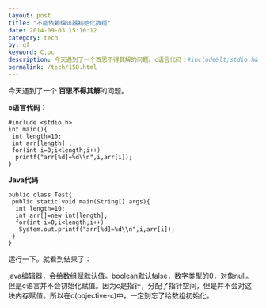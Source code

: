 ```yaml
---
layout: post
title: "不能依赖编译器初始化数组"
date: 2014-09-03 15:10:12
category: tech
by: gf
keyword: C,oc
description: 今天遇到了一个百思不得其解的问题。c语言代码：#include&lt;stdio.h&gt;intmain(){intlength=10;intarr(length);for(inti=0;i&lt;length;i++)printf(&quot;arr(%d)=%d\\n&quot;,i,ar
permalink: /tech/158.html
---
```

今天遇到了一个 **百思不得其解**的问题。

**c语言代码：**

    #include <stdio.h>
    int main(){
     int length=10;
     int arr[length] ;
     for(int i=0;i<length;i++)
      printf("arr[%d]=%d\\n",i,arr[i]);
    }

**Java代码**

    public class Test{
     public static void main(String[] args){
      int length=10;
      int arr[]=new int[length];
      for(int i=0;i<length;i++)
       System.out.printf("arr[%d]=%d\\n",i,arr[i]);
     }
    }

运行一下。就看到结果了：

java编辑器，会给数组赋默认值。boolean默认false，数字类型的0，对象null。但是c语言并不会初始化赋值。因为c是指针，分配了指针空间，但是并不会对这块内存赋值。所以在c(objective-c)中，一定别忘了给数组初始化。
